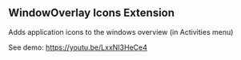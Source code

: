 ## WindowOverlay Icons Extension
Adds application icons to the windows overview (in Activities menu)

See demo: https://youtu.be/LxxNI3HeCe4
